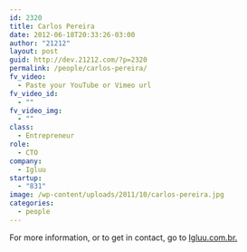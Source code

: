 ```yaml
---
id: 2320
title: Carlos Pereira
date: 2012-06-18T20:33:26-03:00
author: "21212"
layout: post
guid: http://dev.21212.com/?p=2320
permalink: /people/carlos-pereira/
fv_video:
  - Paste your YouTube or Vimeo url
fv_video_id:
  - ""
fv_video_img:
  - ""
class:
  - Entrepreneur
role:
  - CTO
company:
  - Igluu
startup:
  - "831"
image: /wp-content/uploads/2011/10/carlos-pereira.jpg
categories:
  - people
---
```

For more information, or to get in contact, go to <a href="http://www.igluu.com.br" target="_blank">Igluu.com.br.</a>